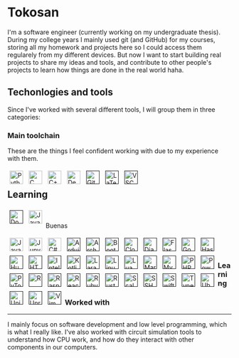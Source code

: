 # Tokosan

I'm a software engineer (currently working on my undergraduate thesis). During my college years I mainly used git (and GitHub) for my courses, storing all my homework and projects here so I could access them regularely from my different devices. But now I want to start building real projects to share my ideas and tools, and contribute to other people's projects to learn how things are done in the real world haha.

## Techonlogies and tools

Since I've worked with several different tools, I will group them in three categories:

### Main toolchain

These are the things I feel confident working with due to my experience with them.

<link rel="stylesheet" type='text/css' href="https://cdn.jsdelivr.net/gh/devicons/devicon@latest/devicon.min.css" />

<style>
.icon {
  width: 30px;
  padding: 5px;
  vertical-align: -0.15em;
  fill: currentColor;
  overflow: hidden;
}

</style>

[<img alt="Python" align="left"  class="icon" src="https://cdn.jsdelivr.net/gh/devicons/devicon@latest/icons/python/python-original.svg" />](https://www.python.org/)
[<img alt="C" align="left"  class="icon" src="https://cdn.jsdelivr.net/gh/devicons/devicon@latest/icons/c/c-original.svg" />](https://www.learn-c.org/)
[<img alt="C++" align="left"  class="icon" src="https://cdn.jsdelivr.net/gh/devicons/devicon@latest/icons/cplusplus/cplusplus-original.svg" />](https://cplusplus.com/)
[<img alt="Debian" align="left"  class="icon" src="https://cdn.jsdelivr.net/gh/devicons/devicon@latest/icons/debian/debian-original.svg" />](https://debian.org)
[<img alt="Git" align="left"  class="icon" src="https://cdn.jsdelivr.net/gh/devicons/devicon@latest/icons/git/git-original.svg" />]()
[<img alt="LaTeX" align="left"  class="icon" src="https://cdn.jsdelivr.net/gh/devicons/devicon@latest/icons/latex/latex-original.svg" />]()
[<img alt="VSCode" align="left"  class="icon" src="https://img.icons8.com/?size=100&id=0OQR1FYCuA9f&format=png&color=000000" />]()
<br/>

## Learning

[<img alt="Docker" align="left"  class="icon" src="https://cdn.jsdelivr.net/gh/devicons/devicon@latest/icons/docker/docker-original.svg" />]()
[<img alt="Java" align="left"  class="icon" src="https://cdn.jsdelivr.net/gh/devicons/devicon@latest/icons/java/java-original.svg" />](https://www.java.com/)

<br/>

Buenas

[<img alt="JavaScript" align="left"  class="icon" src="https://cdn.jsdelivr.net/gh/devicons/devicon@latest/icons/javascript/javascript-original.svg" />](https://developer.mozilla.org/en-US/docs/Web/JavaScript)
[<img alt="Jupyter" align="left"  class="icon" src="https://cdn.jsdelivr.net/gh/devicons/devicon@latest/icons/jupyter/jupyter-original.svg" />](https://jupyter.org/)
[<img alt="C#" align="left"  class="icon" src="https://cdn.jsdelivr.net/gh/devicons/devicon@latest/icons/csharp/csharp-original.svg" />](https://dotnet.microsoft.com/en-us/languages/csharp)
[<img alt="Arduino" align="left"  class="icon" src="https://cdn.jsdelivr.net/gh/devicons/devicon@latest/icons/arduino/arduino-original.svg" />]()
[<img alt="ArchLinux" align="left"  class="icon" src="https://cdn.jsdelivr.net/gh/devicons/devicon@latest/icons/archlinux/archlinux-original.svg" />]()
[<img alt="Bootstrap" align="left"  class="icon" src="https://cdn.jsdelivr.net/gh/devicons/devicon@latest/icons/bootstrap/bootstrap-original.svg" />]()
[<img alt="CloudFlare" align="left"  class="icon" src="https://cdn.jsdelivr.net/gh/devicons/devicon@latest/icons/cloudflare/cloudflare-original.svg" />]()
[<img alt="Django" align="left"  class="icon" src="https://cdn.jsdelivr.net/gh/devicons/devicon@latest/icons/django/django-plain.svg" />]()
[<img alt="Flask" align="left"  class="icon" src="https://cdn.jsdelivr.net/gh/devicons/devicon@latest/icons/flask/flask-original.svg" />]()

[<img alt="Godot" align="left"  class="icon" src="https://cdn.jsdelivr.net/gh/devicons/devicon@latest/icons/godot/godot-original.svg" />]()
[<img alt="Haskell" align="left"  class="icon" src="https://cdn.jsdelivr.net/gh/devicons/devicon@latest/icons/haskell/haskell-original.svg" />]()
[<img alt="Hugo" align="left"  class="icon" src="https://cdn.jsdelivr.net/gh/devicons/devicon@latest/icons/hugo/hugo-original.svg" />]()
[<img alt="HTML5" align="left"  class="icon" src="https://cdn.jsdelivr.net/gh/devicons/devicon@latest/icons/html5/html5-original.svg" />]()
[<img alt="IntelliJ" align="left"  class="icon" src="https://cdn.jsdelivr.net/gh/devicons/devicon@latest/icons/intellij/intellij-original.svg" />]()
[<img alt="Kotlin" align="left"  class="icon" src="https://cdn.jsdelivr.net/gh/devicons/devicon@latest/icons/kotlin/kotlin-original.svg" />]()
[<img alt="Laravel" align="left"  class="icon" src="https://cdn.jsdelivr.net/gh/devicons/devicon@latest/icons/laravel/laravel-original.svg" />]()
[<img alt="Linux" align="left"  class="icon" src="https://cdn.jsdelivr.net/gh/devicons/devicon@latest/icons/linux/linux-original.svg" />]()
[<img alt="Lua" align="left"  class="icon" src="https://cdn.jsdelivr.net/gh/devicons/devicon@latest/icons/lua/lua-original.svg" />]()
[<img alt="MariaDB" align="left"  class="icon" src="https://cdn.jsdelivr.net/gh/devicons/devicon@latest/icons/mariadb/mariadb-original.svg" />]()
[<img alt="MySQL" align="left"  class="icon" src="https://cdn.jsdelivr.net/gh/devicons/devicon@latest/icons/mysql/mysql-original.svg" />]()
[<img alt="PHP" align="left"  class="icon" src="https://cdn.jsdelivr.net/gh/devicons/devicon@latest/icons/php/php-original.svg" />]()
[<img alt="Powershell" align="left"  class="icon" src="https://cdn.jsdelivr.net/gh/devicons/devicon@latest/icons/powershell/powershell-original.svg" />]()
[<img alt="PyTorch" align="left"  class="icon" src="https://cdn.jsdelivr.net/gh/devicons/devicon@latest/icons/pytorch/pytorch-original.svg" />]()
[<img alt="R" align="left"  class="icon" src="https://cdn.jsdelivr.net/gh/devicons/devicon@latest/icons/r/r-original.svg" />]()
[<img alt="Raspberry Pi" align="left"  class="icon" src="https://cdn.jsdelivr.net/gh/devicons/devicon@latest/icons/raspberrypi/raspberrypi-original.svg" />]()
[<img alt="React" align="left"  class="icon" src="https://cdn.jsdelivr.net/gh/devicons/devicon@latest/icons/react/react-original.svg" />]()
[<img alt="Ruby" align="left"  class="icon" src="https://cdn.jsdelivr.net/gh/devicons/devicon@latest/icons/ruby/ruby-original.svg" />]()
[<img alt="Rust" align="left"  class="icon" src="https://cdn.jsdelivr.net/gh/devicons/devicon@latest/icons/rust/rust-original.svg" />]()
[<img alt="Scala" align="left"  class="icon" src="https://cdn.jsdelivr.net/gh/devicons/devicon@latest/icons/scala/scala-original.svg" />]()
[<img alt="SSH" align="left"  class="icon" src="https://cdn.jsdelivr.net/gh/devicons/devicon@latest/icons/ssh/ssh-original-wordmark.svg" />]()
[<img alt="Swift" align="left"  class="icon" src="https://cdn.jsdelivr.net/gh/devicons/devicon@latest/icons/swift/swift-original.svg" />]()
[<img alt="Typescript" align="left"  class="icon" src="https://cdn.jsdelivr.net/gh/devicons/devicon@latest/icons/typescript/typescript-original.svg" />]()
[<img alt="Ubuntu" align="left"  class="icon" src="https://cdn.jsdelivr.net/gh/devicons/devicon@latest/icons/ubuntu/ubuntu-original.svg" />]()
[<img alt="Unity" align="left"  class="icon" src="https://cdn.jsdelivr.net/gh/devicons/devicon@latest/icons/unity/unity-original.svg" />]()
[<img alt="Unreal" align="left"  class="icon" src="https://cdn.jsdelivr.net/gh/devicons/devicon@latest/icons/unrealengine/unrealengine-original.svg" />]()
[<img alt="Vim" align="left"  class="icon" src="https://cdn.jsdelivr.net/gh/devicons/devicon@latest/icons/vim/vim-original.svg" />]()

<br/>
<br/>

### Learning

### Worked with

---

I mainly focus on software development and low level programming, which is what I really like. I've also worked with circuit simulation tools to understand how CPU work, and how do they interact with other components in our computers.

<!--
**Tokosan/Tokosan** is a ✨ _special_ ✨ repository because its `README.md` (this file) appears on your GitHub profile.

Here are some ideas to get you started:

- 🔭 I’m currently working on ...
- 🌱 I’m currently learning ...
- 👯 I’m looking to collaborate on ...
- 🤔 I’m looking for help with ...
- 💬 Ask me about ...
- 📫 How to reach me: ...
- 😄 Pronouns: ...
- ⚡ Fun fact: ...
-->
